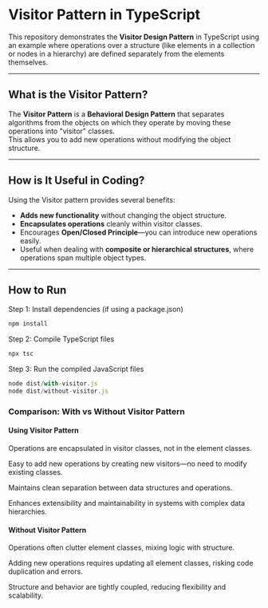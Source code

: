 #  Visitor Pattern in TypeScript

This repository demonstrates the **Visitor Design Pattern** in TypeScript using an example where operations over a structure (like elements in a collection or nodes in a hierarchy) are defined separately from the elements themselves.

---

## What is the Visitor Pattern?

The **Visitor Pattern** is a **Behavioral Design Pattern** that separates algorithms from the objects on which they operate by moving these operations into "visitor" classes.  
This allows you to add new operations without modifying the object structure. 

---

## How is It Useful in Coding?

Using the Visitor pattern provides several benefits:

-  **Adds new functionality** without changing the object structure.  
-  **Encapsulates operations** cleanly within visitor classes.  
-  Encourages **Open/Closed Principle**—you can introduce new operations easily.  
-  Useful when dealing with **composite or hierarchical structures**, where operations span multiple object types.

---

## How to Run

 Step 1: Install dependencies (if using a package.json)
```typescript
npm install
```
 Step 2: Compile TypeScript files
```typescript
npx tsc
```
 Step 3: Run the compiled JavaScript files

```typescript
node dist/with-visitor.js
node dist/without-visitor.js
```

### Comparison: With vs Without Visitor Pattern
#### Using Visitor Pattern

Operations are encapsulated in visitor classes, not in the element classes.

Easy to add new operations by creating new visitors—no need to modify existing classes.

Maintains clean separation between data structures and operations.

Enhances extensibility and maintainability in systems with complex data hierarchies.

#### Without Visitor Pattern

Operations often clutter element classes, mixing logic with structure.

Adding new operations requires updating all element classes, risking code duplication and errors.

Structure and behavior are tightly coupled, reducing flexibility and scalability.
